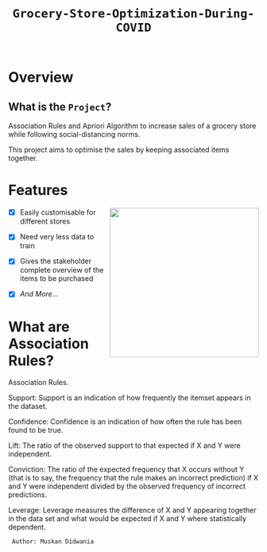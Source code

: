 <code>
  <h1 align="center">Grocery-Store-Optimization-During-COVID</h1>
</code>



# Overview

<!-- <img src="https://github.com/shoheiyokoyama/Assets/blob/master/Gemini/demo-circle-rotation.gif" align="left"> -->

## What is the `Project`?

Association Rules and Apriori Algorithm to increase sales of a grocery store while following social-distancing norms.

This project aims to optimise the sales by keeping associated items together.


# Features


<img src="https://media.giphy.com/media/xT0Gqn9yuw8hnPGn5K/giphy.gif" align="right" width="300" height="300">

- [x] Easily customisable for different stores
- [x] Need very less data to train
- [x] Gives the stakeholder complete overview of the items to be purchased
- [x] *And More...*


# <a name="project-info"> What are Association Rules?

Association Rules.

Support: Support is an indication of how frequently the itemset appears in the dataset.

Confidence: Confidence is an indication of how often the rule has been found to be true.

Lift: The ratio of the observed support to that expected if X and Y were independent.

Conviction: The ratio of the expected frequency that X occurs without Y (that is to say, the frequency that the rule makes an incorrect prediction) if X and Y were independent divided by the observed frequency of incorrect predictions.

Leverage: Leverage measures the difference of X and Y appearing together in the data set and what would be expected if X and Y where statistically dependent.


<p align="left">
  <code> Author: Muskan Didwania </code>
</p>


<br>
